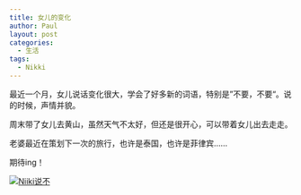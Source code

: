 ```yaml
---
title: 女儿的变化
author: Paul
layout: post
categories:
  - 生活
tags:
  - Nikki
---
```


最近一个月，女儿说话变化很大，学会了好多新的词语，特别是”不要，不要“。说的时候，声情并貌。

周末带了女儿去黄山，虽然天气不太好，但还是很开心，可以带着女儿出去走走。

老婆最近在策划下一次的旅行，也许是泰国，也许是菲律宾……

期待ing！

[![Niiki说不](http://img.hz.mk/2016-0406/nikki-say-nonono.jpg!400px)](http://img.hz.mk/2016-0406/nikki-say-nonono.jpg)